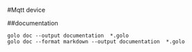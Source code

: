 #Mqtt device

##documentation

	golo doc --output documentation  *.golo
	golo doc --format markdown --output documentation  *.golo



